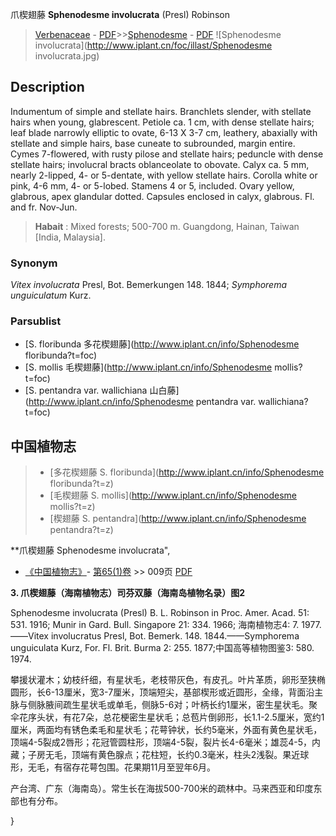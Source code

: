 爪楔翅藤 **Sphenodesme involucrata** (Presl) Robinson

> [Verbenaceae](http://www.iplant.cn/info/Verbenaceae?t=foc) - [PDF](http://www.iplant.cn/foc/pdf/Verbenaceae.pdf)>>[Sphenodesme](http://www.iplant.cn/info/Sphenodesme?t=foc) - [PDF](http://www.iplant.cn/foc/pdf/Sphenodesme.pdf)
![Sphenodesme involucrata](http://www.iplant.cn/foc/illast/Sphenodesme involucrata.jpg)

## Description

Indumentum of simple and stellate hairs. Branchlets slender, with stellate hairs when young, glabrescent. Petiole ca. 1 cm, with dense stellate hairs; leaf blade narrowly elliptic to ovate, 6-13 X  3-7 cm, leathery, abaxially with stellate and simple hairs, base cuneate to subrounded, margin entire. Cymes 7-flowered, with rusty pilose and stellate hairs; peduncle with dense stellate hairs; involucral bracts oblanceolate to  obovate.  Calyx ca. 5 mm, nearly  2-lipped, 4- or 5-dentate, with yellow stellate hairs. Corolla white or pink, 4-6 mm, 4- or 5-lobed. Stamens 4 or 5, included. Ovary yellow, glabrous, apex glandular dotted. Capsules enclosed in calyx, glabrous. Fl. and fr. Nov-Jun.

> **Habait** : 
> Mixed forests; 500-700 m. Guangdong, Hainan, Taiwan [India, Malaysia].

### Synonym
*Vitex involucrata* Presl, Bot. Bemerkungen 148. 1844; *Symphorema unguiculatum* Kurz.

### Parsublist

* [S.  floribunda  多花楔翅藤](http://www.iplant.cn/info/Sphenodesme floribunda?t=foc)
* [S.  mollis  毛楔翅藤](http://www.iplant.cn/info/Sphenodesme mollis?t=foc)
* [S.  pentandra var. wallichiana  山白藤](http://www.iplant.cn/info/Sphenodesme pentandra var. wallichiana?t=foc)

## 中国植物志

> * [多花楔翅藤  S.  floribunda](http://www.iplant.cn/info/Sphenodesme floribunda?t=z)
> * [毛楔翅藤  S.  mollis](http://www.iplant.cn/info/Sphenodesme mollis?t=z)
> * [楔翅藤  S.  pentandra](http://www.iplant.cn/info/Sphenodesme pentandra?t=z)

**爪楔翅藤 Sphenodesme involucrata",

* [《中国植物志》](http://www.iplant.cn/frps)- [第65(1)卷](http://www.iplant.cn/frps/vol/65(1)) >> 009页 [PDF](http://www.iplant.cn/frps/pdf/65(1)/009a.pdf)

**3. 爪楔翅藤（海南植物志）司芬双藤（海南岛植物名录）图2**

Sphenodesme involucrata (Presl) B. L. Robinson in Proc. Amer. Acad. 51: 531. 1916; Munir in Gard. Bull. Singapore 21: 334. 1966; 海南植物志4: 7. 1977. ——Vitex involucratus Presl, Bot. Bemerk. 148. 1844.——Symphorema unguiculata Kurz, For. Fl. Brit. Burma 2: 255. 1877;中国高等植物图鉴3: 580. 1974.

攀援状灌木；幼枝纤细，有星状毛，老枝带灰色，有皮孔。叶片革质，卵形至狭椭圆形，长6-13厘米，宽3-7厘米，顶端短尖，基部楔形或近圆形，全缘，背面沿主脉与侧脉腋间疏生星状毛或单毛，侧脉5-6对；叶柄长约1厘米，密生星状毛。聚伞花序头状，有花7朵，总花梗密生星状毛；总苞片倒卵形，长1.1-2.5厘米，宽约1厘米，两面均有锈色柔毛和星状毛；花萼钟状，长约5毫米，外面有黄色星状毛，顶端4-5裂成2唇形；花冠管圆柱形，顶端4-5裂，裂片长4-6毫米；雄蕊4-5，内藏；子房无毛，顶端有黄色腺点；花柱短，长约0.3毫米，柱头2浅裂。果近球形，无毛，有宿存花萼包围。花果期11月至翌年6月。

产台湾、广东（海南岛）。常生长在海拔500-700米的疏林中。马来西亚和印度东部也有分布。

}